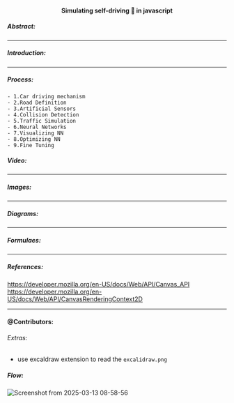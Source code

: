 <h4 align="center" > Simulating self-driving 🚗 in javascript
</h4>


##### Abstract:

---

##### Introduction:

---

##### Process:
    - 1.Car driving mechanism
    - 2.Road Definition
    - 3.Artificial Sensors
    - 4.Collision Detection
    - 5.Traffic Simulation
    - 6.Neural Networks
    - 7.Visualizing NN
    - 8.Optimizing NN
    - 9.Fine Tuning
##### Video:


---

##### Images:


---

##### Diagrams:


---

##### Formulaes:


---

##### References:
https://developer.mozilla.org/en-US/docs/Web/API/Canvas_API
https://developer.mozilla.org/en-US/docs/Web/API/CanvasRenderingContext2D


---

#### @Contributors:




###### Extras:
- use excaldraw extension to read the `excalidraw.png`

##### Flow:
![Screenshot from 2025-03-13 08-58-56](https://github.com/user-attachments/assets/47354913-d967-4457-950f-e6f950477606)
